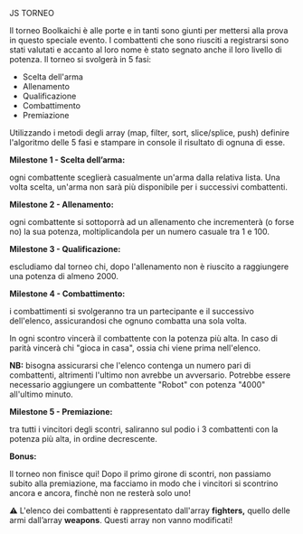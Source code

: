JS TORNEO

Il torneo Boolkaichi è alle porte e in tanti sono giunti per mettersi alla prova in questo speciale evento.
I combattenti che sono riusciti a registrarsi sono stati valutati e accanto al loro nome è stato segnato anche il loro livello di potenza. 
Il torneo si svolgerà in 5 fasi:

- Scelta dell'arma
- Allenamento
- Qualificazione
- Combattimento
- Premiazione

Utilizzando i metodi degli array (map, filter, sort, slice/splice, push) definire l'algoritmo delle 5 fasi e stampare in console il risultato di ognuna di esse.

**Milestone 1 - Scelta dell’arma:**

ogni combattente sceglierà casualmente un'arma dalla relativa lista. Una volta scelta, un'arma non sarà più disponibile per i successivi combattenti.

**Milestone 2 - Allenamento:**

ogni combattente si sottoporrà ad un allenamento che incrementerà (o forse no) la sua potenza, moltiplicandola per un numero casuale tra 1 e 100.

**Milestone 3 - Qualificazione:**

escludiamo dal torneo chi, dopo l'allenamento non è riuscito a raggiungere una potenza di almeno 2000.

**Milestone 4 - Combattimento:**

i combattimenti si svolgeranno tra un partecipante e il successivo dell'elenco, assicurandosi che ognuno combatta una sola volta. 

In ogni scontro vincerà il combattente con la potenza più alta. In caso di parità vincerà chi "gioca in casa", ossia chi viene prima nell'elenco.

**NB:** bisogna assicurarsi che l'elenco contenga un numero pari di combattenti, altrimenti l'ultimo non avrebbe un avversario. Potrebbe essere necessario aggiungere un combattente "Robot" con potenza "4000" all'ultimo minuto.

**Milestone 5 - Premiazione:**

tra tutti i vincitori degli scontri, saliranno sul podio i 3 combattenti con la potenza più alta, in ordine decrescente.

**Bonus:**

Il torneo non finisce qui! Dopo il primo girone di scontri, non passiamo subito alla premiazione, ma facciamo in modo che i vincitori si scontrino ancora e ancora, finchè non ne resterà solo uno!

⚠️ L'elenco dei combattenti è rappresentato dall'array **fighters,** quello delle armi dall’array **weapons**. Questi array non vanno modificati!

